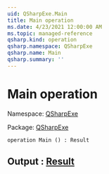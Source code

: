 ```yaml
---
uid: QSharpExe.Main
title: Main operation
ms.date: 4/23/2021 12:00:00 AM
ms.topic: managed-reference
qsharp.kind: operation
qsharp.namespace: QSharpExe
qsharp.name: Main
qsharp.summary: ''
---
```


# Main operation

Namespace: [QSharpExe](xref:QSharpExe)

Package: [QSharpExe](https://nuget.org/packages/QSharpExe)




```qsharp
operation Main () : Result
```


## Output : [Result](xref:microsoft.quantum.qsharp.valueliterals#result-literal)

